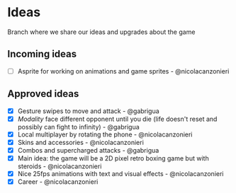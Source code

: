 # Ideas

Branch where we share our ideas and upgrades about the game

## Incoming ideas

- [ ] Asprite for working on animations and game sprites - @nicolacanzonieri

## Approved ideas

- [X] Gesture swipes to move and attack - @gabrigua
- [X] *Modality* face different opponent until you die (life doesn't reset and possibly can fight to infinity) - @gabrigua
- [X] Local multiplayer by rotating the phone - @nicolacanzonieri
- [X] Skins and accessories - @nicolacanzonieri
- [X] Combos and supercharged attacks - @gabrigua
- [x] Main idea: the game will be a 2D pixel retro boxing game but with steroids - @nicolacanzonieri
- [x] Nice 25fps animations with text and visual effects - @nicolacanzonieri
- [x] Career - @nicolacanzonieri
